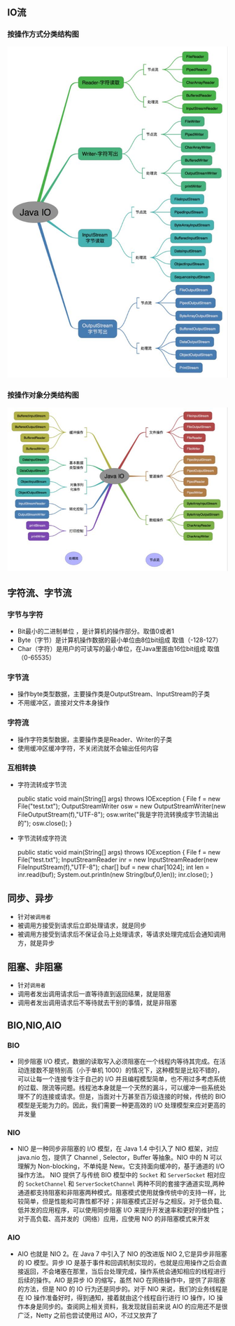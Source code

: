 ## IO流
### 按操作方式分类结构图
![IO-操作方式分类](8.IO流.assets/12486)

### 按操作对象分类结构图
![IO-操作对象分类](8.IO流.assets/12488)

## 字符流、字节流
### 字节与字符
- Bit最小的二进制单位 ，是计算机的操作部分。取值0或者1
- Byte（字节）是计算机操作数据的最小单位由8位bit组成 取值（-128-127）
- Char（字符）是用户的可读写的最小单位，在Java里面由16位bit组成 取值（0-65535）

### 字节流
- 操作byte类型数据，主要操作类是OutputStream、InputStream的子类
- 不用缓冲区，直接对文件本身操作

### 字符流
- 操作字符类型数据，主要操作类是Reader、Writer的子类
- 使用缓冲区缓冲字符，不关闭流就不会输出任何内容

### 互相转换
- 字符流转成字节流


    public static void main(String[] args) throws IOException {
        File f = new File("test.txt");
        OutputStreamWriter osw = new OutputStreamWriter(new FileOutputStream(f),"UTF-8");
        osw.write("我是字符流转换成字节流输出的");
        osw.close();
    }

- 字节流转成字符流


    public static void main(String[] args) throws IOException {
        File f = new File("test.txt");
        InputStreamReader inr = new InputStreamReader(new FileInputStream(f),"UTF-8");
        char[] buf = new char[1024];
        int len = inr.read(buf);
        System.out.println(new String(buf,0,len));
        inr.close();
    }

## 同步、异步
- 针对`被调用者`
- 被调用方接受到请求后立即处理请求，就是同步
- 被调用方接受到请求后不保证会马上处理请求，等请求处理完成后会通知调用方，就是异步

## 阻塞、非阻塞
- 针对`调用者`
- 调用者发出调用请求后一直等待直到返回结果，就是阻塞
- 调用者发出调用请求后不等待就去干别的事情，就是非阻塞

## BIO,NIO,AIO
### BIO
- 同步阻塞 I/O 模式，数据的读取写入必须阻塞在一个线程内等待其完成。在活动连接数不是特别高（小于单机 1000）的情况下，这种模型是比较不错的，可以让每一个连接专注于自己的 I/O 并且编程模型简单，也不用过多考虑系统的过载、限流等问题。线程池本身就是一个天然的漏斗，可以缓冲一些系统处理不了的连接或请求。但是，当面对十万甚至百万级连接的时候，传统的 BIO 模型是无能为力的。因此，我们需要一种更高效的 I/O 处理模型来应对更高的并发量

### NIO
- NIO 是一种同步非阻塞的 I/O 模型，在 Java 1.4 中引入了 NIO 框架，对应 java.nio 包，提供了 Channel , Selector，Buffer 等抽象。NIO 中的 N 可以理解为 Non-blocking，不单纯是 New。它支持面向缓冲的，基于通道的 I/O 操作方法。 NIO 提供了与传统 BIO 模型中的 `Socket` 和 `ServerSocket` 相对应的 `SocketChannel` 和 `ServerSocketChannel` 两种不同的套接字通道实现,两种通道都支持阻塞和非阻塞两种模式。阻塞模式使用就像传统中的支持一样，比较简单，但是性能和可靠性都不好；非阻塞模式正好与之相反。对于低负载、低并发的应用程序，可以使用同步阻塞 I/O 来提升开发速率和更好的维护性；对于高负载、高并发的（网络）应用，应使用 NIO 的非阻塞模式来开发

### AIO
- AIO 也就是 NIO 2。在 Java 7 中引入了 NIO 的改进版 NIO 2,它是异步非阻塞的 IO 模型。异步 IO 是基于事件和回调机制实现的，也就是应用操作之后会直接返回，不会堵塞在那里，当后台处理完成，操作系统会通知相应的线程进行后续的操作。AIO 是异步 IO 的缩写，虽然 NIO 在网络操作中，提供了非阻塞的方法，但是 NIO 的 IO 行为还是同步的。对于 NIO 来说，我们的业务线程是在 IO 操作准备好时，得到通知，接着就由这个线程自行进行 IO 操作，IO 操作本身是同步的。查阅网上相关资料，我发现就目前来说 AIO 的应用还不是很广泛，Netty 之前也尝试使用过 AIO，不过又放弃了